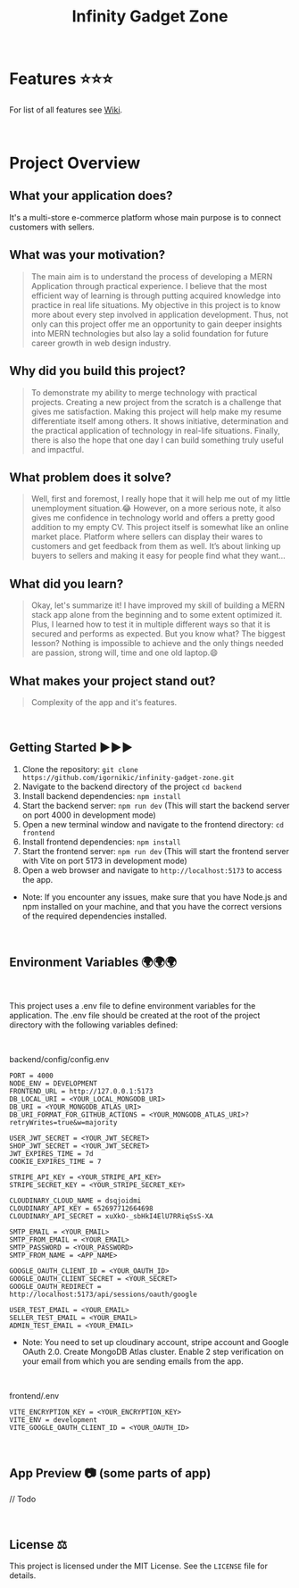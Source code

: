 <h1 align="center">Infinity Gadget Zone </h1>

<br>

# Features ⭐⭐⭐

For list of all features see [Wiki](https://github.com/igornikic/infinity-gadget-zone/wiki).

<br>

# Project Overview

## What your application does?

It's a multi-store e-commerce platform whose main purpose is to connect customers with sellers.

## What was your motivation?

> The main aim is to understand the process of developing a MERN Application through practical experience.
> I believe that the most efficient way of learning is through putting acquired knowledge into practice in real life situations.
> My objective in this project is to know more about every step involved in application development.
> Thus, not only can this project offer me an opportunity to gain deeper insights into MERN technologies but also lay a solid foundation for future career growth in web design industry.

## Why did you build this project?

> To demonstrate my ability to merge technology with practical projects. Creating a new project from the scratch is a challenge that gives me satisfaction. Making this project will help make my resume differentiate itself among others. It shows initiative, determination and the practical application of technology in real-life situations. Finally, there is also the hope that one day I can build something truly useful and impactful.

## What problem does it solve?

> Well, first and foremost, I really hope that it will help me out of my little unemployment situation.😂
> However, on a more serious note, it also gives me confidence in technology world and offers a pretty good addition to my empty CV.
> This project itself is somewhat like an online market place. Platform where sellers can display their wares to customers and get feedback from them as well. It’s about linking up buyers to sellers and making it easy for people find what they want…

## What did you learn?

> Okay, let's summarize it! I have improved my skill of building a MERN stack app alone from the beginning and to some extent optimized it. Plus, I learned how to test it in multiple different ways so that it is secured and performs as expected.
> But you know what? The biggest lesson? Nothing is impossible to achieve and the only things needed are passion, strong will, time and one old laptop.😄

## What makes your project stand out?

> Complexity of the app and it's features.

<br>

## Getting Started ▶️▶️▶️

1. Clone the repository: `git clone https://github.com/igornikic/infinity-gadget-zone.git`
2. Navigate to the backend directory of the project `cd backend`
3. Install backend dependencies: `npm install`
4. Start the backend server: `npm run dev` (This will start the backend server on port 4000 in development mode)
5. Open a new terminal window and navigate to the frontend directory: `cd frontend`
6. Install frontend dependencies: `npm install`
7. Start the frontend server: `npm run dev` (This will start the frontend server with Vite on port 5173 in development mode)
8. Open a web browser and navigate to `http://localhost:5173` to access the app.

- Note: If you encounter any issues, make sure that you have Node.js and npm installed on your machine, and that you have the correct versions of the required dependencies installed.

<br>

## Environment Variables 🌍🌍🌍

<br>

This project uses a .env file to define environment variables for the application. The .env file should be created at the root of the project directory with the following variables defined:

<br>

backend/config/config.env

```
PORT = 4000
NODE_ENV = DEVELOPMENT
FRONTEND_URL = http://127.0.0.1:5173
DB_LOCAL_URI = <YOUR_LOCAL_MONGODB_URI>
DB_URI = <YOUR_MONGODB_ATLAS_URI>
DB_URI_FORMAT_FOR_GITHUB_ACTIONS = <YOUR_MONGODB_ATLAS_URI>?retryWrites=true&w=majority

USER_JWT_SECRET = <YOUR_JWT_SECRET>
SHOP_JWT_SECRET = <YOUR_JWT_SECRET>
JWT_EXPIRES_TIME = 7d
COOKIE_EXPIRES_TIME = 7

STRIPE_API_KEY = <YOUR_STRIPE_API_KEY>
STRIPE_SECRET_KEY = <YOUR_STRIPE_SECRET_KEY>

CLOUDINARY_CLOUD_NAME = dsqjoidmi
CLOUDINARY_API_KEY = 652697712664698
CLOUDINARY_API_SECRET = xuXkO-_sbHkI4ElU7RRiqSsS-XA

SMTP_EMAIL = <YOUR_EMAIL>
SMTP_FROM_EMAIL = <YOUR_EMAIL>
SMTP_PASSWORD = <YOUR_PASSWORD>
SMTP_FROM_NAME = <APP_NAME>

GOOGLE_OAUTH_CLIENT_ID = <YOUR_OAUTH_ID>
GOOGLE_OAUTH_CLIENT_SECRET = <YOUR_SECRET>
GOOGLE_OAUTH_REDIRECT = http://localhost:5173/api/sessions/oauth/google

USER_TEST_EMAIL = <YOUR_EMAIL>
SELLER_TEST_EMAIL = <YOUR_EMAIL>
ADMIN_TEST_EMAIL = <YOUR_EMAIL>
```

- Note: You need to set up cloudinary account, stripe account and Google OAuth 2.0. Create MongoDB Atlas cluster. Enable 2 step verification on your email from which you are sending emails from the app.

<br>

frontend/.env

```
VITE_ENCRYPTION_KEY = <YOUR_ENCRYPTION_KEY>
VITE_ENV = development
VITE_GOOGLE_OAUTH_CLIENT_ID = <YOUR_OAUTH_ID>
```

<br>

## App Preview 📷 (some parts of app)

// Todo

<br>

## License ⚖️

This project is licensed under the MIT License. See the `LICENSE` file for details.
